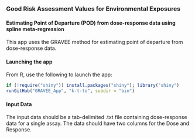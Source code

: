 ### Good Risk Assessment Values for Environmental Exposures
#### Estimating Point of Departure (POD) from dose-response data using spline meta-regression

This app uses the GRAVEE method for estimating point of departure from dose-response data. 

#### Launching the app 

From R, use the following to launch the app: 

```R
if (!require("shiny")) install.packages("shiny"); library("shiny")
runGitHub("GRAVEE_App", "k-t-to", subdir = "bin")
```

#### Input Data  

The input data should be a tab-delimited .txt file containing dose-response data for a single assay. The data should have two columns for the Dose and Response. 
